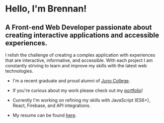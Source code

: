 # Hello, I'm Brennan!

## A Front-end Web Developer passionate about creating interactive applications and accessible experiences.

I relish the challenge of creating a complex application with experiences that are interactive, informative, and accessible. With each project I am constantly striving to learn and improve my skills with the latest web technologies.

- I'm a recent graduate and proud alumni of [Juno College](https://junocollege.com/).

- If you're curious about my work please check out my [portfolio](https://www.brennan-w-curtis.com/)!

- Currently I'm working on refining my skills with JavaScript (ES6+), React, Firebase, and API integrations.

- My resume can be found [here](https://www.brennan-w-curtis.com/assets/downloads/Brennan-W-Curtis-Resume.pdf).

<!--
**Brennan-W-Curtis/Brennan-W-Curtis** is a ✨ _special_ ✨ repository because its `README.md` (this file) appears on your GitHub profile.

Here are some ideas to get you started:

- 🔭 I’m currently working on ...
- 🌱 I’m currently learning ...
- 👯 I’m looking to collaborate on ...
- 🤔 I’m looking for help with ...
- 💬 Ask me about ...
- 📫 How to reach me: ...
- 😄 Pronouns: ...
- ⚡ Fun fact: ...
-->
